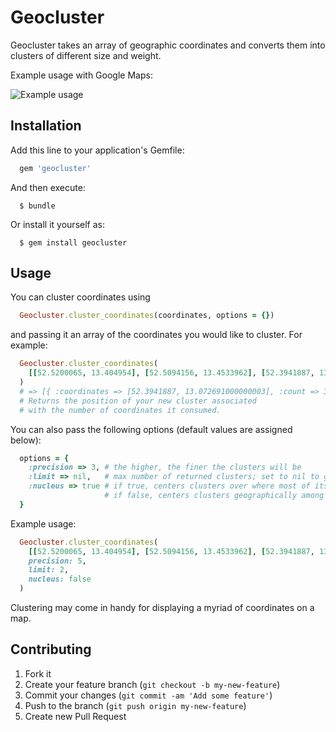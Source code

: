 # Geocluster

Geocluster takes an array of geographic coordinates and converts them into clusters of different size and weight.

Example usage with Google Maps:

![Example usage](http://s14.directupload.net/images/131212/xh5xojbs.png)

## Installation

Add this line to your application's Gemfile:

```ruby
  gem 'geocluster'
```

And then execute:

```shell
  $ bundle
```

Or install it yourself as:

```shell
  $ gem install geocluster
```

## Usage

You can cluster coordinates using

```ruby
  Geocluster.cluster_coordinates(coordinates, options = {})
```
    
and passing it an array of the coordinates you would like to cluster. For example:

```ruby
  Geocluster.cluster_coordinates(
    [[52.5200065, 13.404954], [52.5094156, 13.4533962], [52.3941887, 13.072691]]
  )
  # => [{ :coordinates => [52.3941887, 13.072691000000003], :count => 3}]
  # Returns the position of your new cluster associated
  # with the number of coordinates it consumed.
```

You can also pass the following options (default values are assigned below):

```ruby
  options = {
    :precision => 3, # the higher, the finer the clusters will be
    :limit => nil,   # max number of returned clusters; set to nil to get all
    :nucleus => true # if true, centers clusters over where most of its coordinates are;
                     # if false, centers clusters geographically among all coordinates it absorbs
  }
```

Example usage:

```ruby
  Geocluster.cluster_coordinates(
    [[52.5200065, 13.404954], [52.5094156, 13.4533962], [52.3941887, 13.072691]],
    precision: 5,
    limit: 2,
    nucleus: false
  )
```

Clustering may come in handy for displaying a myriad of coordinates on a map.

## Contributing

1. Fork it
2. Create your feature branch (`git checkout -b my-new-feature`)
3. Commit your changes (`git commit -am 'Add some feature'`)
4. Push to the branch (`git push origin my-new-feature`)
5. Create new Pull Request
